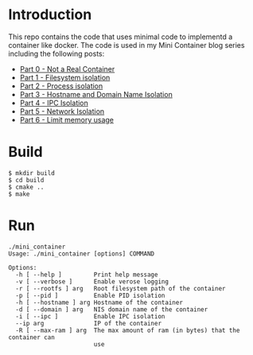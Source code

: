 # Introduction

This repo contains the code that uses minimal code to implementd a container like docker.
The code is used in my Mini Container blog series including the following posts:
* [Part 0 - Not a Real Container](https://hechao.li/2020/06/09/Mini-Container-Series-Part-0-Not-a-Real-Container/)
* [Part 1 - Filesystem isolation](https://hechao.li/2020/06/09/Mini-Container-Series-Part-1-Filesystem-Isolation/)
* [Part 2 - Process isolation](https://hechao.li/2020/06/10/Mini-Container-Series-Part-2-Process-Isolation/)
* [Part 3 - Hostname and Domain Name Isolation](https://hechao.li/2020/06/18/Mini-Container-Series-Part-3-Host-and-Domain-Name-Isolation/)
* [Part 4 - IPC Isolation](https://hechao.li/2020/06/25/Mini-Container-Series-Part-4-IPC-Isolation/)
* [Part 5 - Network Isolation](https://hechao.li/2020/07/01/Mini-Container-Series-Part-5-Network-Isolation/)
* [Part 6 - Limit memory usage](https://hechao.li/2020/07/09/Mini-Container-Series-Part-6-Limit-Memory-Usage/)

# Build
```
$ mkdir build
$ cd build
$ cmake ..
$ make
```

# Run
```
./mini_container
Usage: ./mini_container [options] COMMAND

Options:
  -h [ --help ]         Print help message
  -v [ --verbose ]      Enable verose logging
  -r [ --rootfs ] arg   Root filesystem path of the container
  -p [ --pid ]          Enable PID isolation
  -h [ --hostname ] arg Hostname of the container
  -d [ --domain ] arg   NIS domain name of the container
  -i [ --ipc ]          Enable IPC isolation
  --ip arg              IP of the container
  -R [ --max-ram ] arg  The max amount of ram (in bytes) that the container can
                        use
```
